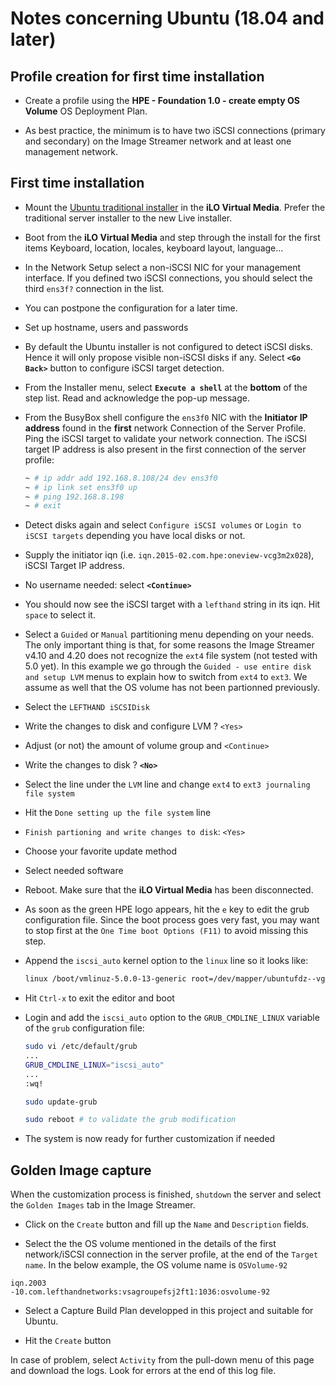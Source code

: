 # Notes concerning Ubuntu (18.04 and later)

## Profile creation for first time installation

* Create a profile using the **HPE - Foundation 1.0 - create empty OS Volume** OS Deployment Plan.

* As best practice, the minimum is to have two iSCSI connections (primary and secondary) on the Image Streamer network and at least one management network.

## First time installation 

* Mount the [Ubuntu traditional installer](http://cdimage.ubuntu.com/releases/19.04/release/ubuntu-19.04-server-amd64.iso) in the **iLO Virtual Media**. Prefer the traditional server installer to the new Live installer.

* Boot from the **iLO Virtual Media** and step through the install for the first items Keyboard, location, locales, keyboard layout, language...

* In the Network Setup select a non-iSCSI NIC for your management interface. If you defined two iSCSI connections, you should select the third `ens3f?` connection in the list.

* You can postpone the configuration for a later time.

* Set up hostname, users and passwords

* By default the Ubuntu installer is not configured to detect iSCSI disks. Hence it will only propose visible non-iSCSI disks if any. Select **`<Go Back>`** button to configure iSCSI target detection.

* From the Installer menu, select **`Execute a shell`** at the **bottom** of the step list. Read and acknowledge the pop-up message.

* From the BusyBox shell configure the `ens3f0` NIC with the **Initiator IP address** found in the **first** network Connection of the Server Profile. Ping the iSCSI target to validate your network connection. The iSCSI target IP address is also present in the first connection of the server profile:

    ```bash
    ~ # ip addr add 192.168.8.108/24 dev ens3f0
    ~ # ip link set ens3f0 up
    ~ # ping 192.168.8.198
    ~ # exit
    ```

* Detect disks again and select `Configure iSCSI volumes`  or `Login to iSCSI targets` depending you have local disks or not.

* Supply the initiator iqn (i.e. `iqn.2015-02.com.hpe:oneview-vcg3m2x028`), iSCSI Target IP address.

* No username needed: select **`<Continue>`**

* You should now see the iSCSI target with a `lefthand` string in its iqn. Hit `space` to select it.

* Select a `Guided` or `Manual` partitioning menu depending on your needs. The only important thing is that, for some reasons the Image Streamer v4.10 and 4.20 does not recognize the `ext4` file system (not tested with 5.0 yet). In this example we go through the `Guided - use entire disk and setup LVM` menus to explain how to switch from `ext4` to `ext3`. We assume as well that the OS volume has not been partionned previously.

* Select the `LEFTHAND iSCSIDisk`

* Write the changes to disk and configure LVM ? `<Yes>`

* Adjust (or not) the amount of volume group and `<Continue>`

* Write the changes to disk ? **`<No>`**

* Select the line under the `LVM` line and change `ext4` to `ext3 journaling file system`

* Hit the `Done setting up the file system` line

* `Finish partioning and write changes to disk`: `<Yes>`

* Choose your favorite update method

* Select needed software

* Reboot. Make sure that the **iLO Virtual Media** has been disconnected.

* As soon as the green HPE logo appears, hit the `e` key to edit the grub configuration file. Since  the boot process goes very fast, you may want to stop first at the `One Time boot Options (F11)` to avoid missing this step.

* Append the `iscsi_auto` kernel option to the `linux` line so it looks like:

   ```bash
   linux /boot/vmlinuz-5.0.0-13-generic root=/dev/mapper/ubuntufdz--vg-root ro iscsi_auto
    ```

* Hit `Ctrl-x` to exit the editor and boot

* Login and add the `iscsi_auto` option to the `GRUB_CMDLINE_LINUX`  variable of the `grub` configuration file:

    ```bash
    sudo vi /etc/default/grub
    ...
    GRUB_CMDLINE_LINUX="iscsi_auto"
    ...
    :wq!

    sudo update-grub

    sudo reboot # to validate the grub modification
   ```

* The system is now ready for further customization if needed

## Golden Image capture

When the customization process is finished, `shutdown` the server and select the `Golden Images` tab in the Image Streamer.

* Click on the `Create` button and fill up the `Name` and `Description` fields.

* Select the the OS volume mentioned in the details of the first network/iSCSI connection in the server profile, at the end of the `Target name`. In the below example, the OS volume name is `OSVolume-92`

```text
iqn.2003
-10.com.lefthandnetworks:vsagroupefsj2ft1:1036:osvolume-92
```

* Select a Capture Build Plan developped in this project and suitable for Ubuntu.

* Hit the `Create` button

In case of problem, select `Activity` from the pull-down menu of this page and download the logs. Look for errors at the end of this log file.







 
